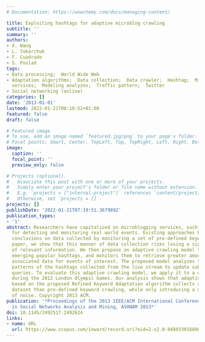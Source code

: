 ```yaml
---
# Documentation: https://wowchemy.com/docs/managing-content/

title: Exploiting hashtags for adaptive microblog crawling
subtitle: ''
summary: ''
authors:
- X. Wang
- L. Tokarchuk
- F. Cuadrado
- S. Poslad
tags:
- Data processing;  World Wide Web
- Adaptation algorithms;  Data collection;  Data crawler;  Hashtag;  Micro-blogging
  services;  Modeling analyzes;  Traffic pattern;  Twitter
- Social networking (online)
categories: []
date: '2013-01-01'
lastmod: 2022-01-21T08:19:52+01:00
featured: false
draft: false

# Featured image
# To use, add an image named `featured.jpg/png` to your page's folder.
# Focal points: Smart, Center, TopLeft, Top, TopRight, Left, Right, BottomLeft, Bottom, BottomRight.
image:
  caption: ''
  focal_point: ''
  preview_only: false

# Projects (optional).
#   Associate this post with one or more of your projects.
#   Simply enter your project's folder or file name without extension.
#   E.g. `projects = ["internal-project"]` references `content/project/deep-learning/index.md`.
#   Otherwise, set `projects = []`.
projects: []
publishDate: '2022-01-21T07:19:51.367989Z'
publication_types:
- '1'
abstract: Researchers have capitalized on microblogging services, such as Twitter,
  for detecting and monitoring real world events. Existing approaches have based their
  conclusions on data collected by monitoring a set of pre-defined keywords. In this
  paper, we show that this manner of data collection risks losing a significant amount
  of relevant information. We then propose an adaptive crawling model that detects
  emerging popular hashtags, and monitors them to retrieve greater amounts of highly
  associated data for events of interest. The proposed model analyzes the traffic
  patterns of the hashtags collected from the live stream to update subsequent collection
  queries. To evaluate this adaptive crawling model, we apply it to a dataset collected
  during the 2012 London Olympic Games. Our analysis shows that adaptive crawling
  based on the proposed Refined Keyword Adaptation algorithm collects a more comprehensive
  dataset than pre-defined keyword crawling, while only introducing a minimum amount
  of noise. Copyright 2013 ACM.
publication: '*Proceedings of the 2013 IEEE/ACM International Conference on Advances
  in Social Networks Analysis and Mining, ASONAM 2013*'
doi: 10.1145/2492517.2492624
links:
- name: URL
  url: https://www.scopus.com/inward/record.uri?eid=2-s2.0-84893301689&doi=10.1145%2f2492517.2492624&partnerID=40&md5=e775235ddf0ecba6c6e5a6a19b81ba27
---
```

